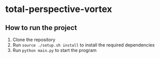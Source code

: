 # total-perspective-vortex

## How to run the project
1. Clone the repository
2. Run `source ./setup.sh install` to install the required dependencies
3. Run `python main.py` to start the program

